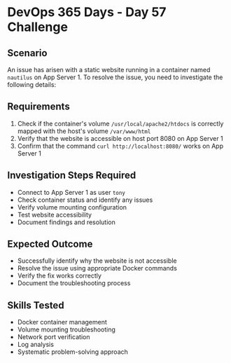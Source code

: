 # DevOps 365 Days - Day 57 Challenge

## Scenario
An issue has arisen with a static website running in a container named `nautilus` on App Server 1. To resolve the issue, you need to investigate the following details:

## Requirements
1. Check if the container's volume `/usr/local/apache2/htdocs` is correctly mapped with the host's volume `/var/www/html`
2. Verify that the website is accessible on host port 8080 on App Server 1
3. Confirm that the command `curl http://localhost:8080/` works on App Server 1

## Investigation Steps Required
- Connect to App Server 1 as user `tony`
- Check container status and identify any issues
- Verify volume mounting configuration
- Test website accessibility
- Document findings and resolution

## Expected Outcome
- Successfully identify why the website is not accessible
- Resolve the issue using appropriate Docker commands
- Verify the fix works correctly
- Document the troubleshooting process

## Skills Tested
- Docker container management
- Volume mounting troubleshooting
- Network port verification
- Log analysis
- Systematic problem-solving approach

